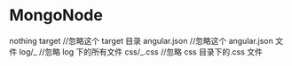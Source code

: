 # MongoNode

nothing
target //忽略这个 target 目录
angular.json //忽略这个 angular.json 文件
log/_ //忽略 log 下的所有文件
css/_.css //忽略 css 目录下的.css 文件
